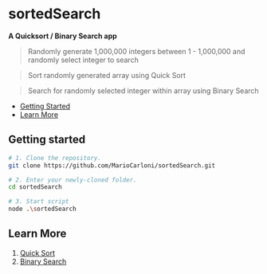 # sortedSearch

**A Quicksort / Binary Search app**

> Randomly generate 1,000,000 integers between 1 - 1,000,000 and randomly select integer to search

> Sort randomly generated array using Quick Sort

> Search for randomly selected integer within array using Binary Search

- [Getting Started](#getting-started)
- [Learn More](#learn-more)

## Getting started

```bash
# 1. Clone the repository.
git clone https://github.com/MarioCarloni/sortedSearch.git

# 2. Enter your newly-cloned folder.
cd sortedSearch

# 3. Start script
node .\sortedSearch
```

## Learn More

1.  [Quick Sort](https://en.wikipedia.org/wiki/Quicksort)
1.  [Binary Search](https://en.wikipedia.org/wiki/Binary_search_algorithm)